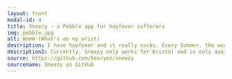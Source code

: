 ```yaml
---
layout: front
modal-id: 4
title: Sneezy - a Pebble app for hayfever sufferers
img: pebble.jpg
alt: WomW (What's on my wrist)
description: I have hayfever and it really sucks. Every Summer, the world bursts into beautiful technicolour, the sun comes out, and my head swells up to three times its normal size. To prevent nasty surprises, I wrote Sneezy, a (currently) personal Pebble watch app to grab the pollen count via <a href="https://market.mashape.com/pollencheck/pollencheck" target="_blank">PollenCheck API</a> and allow me to check whether the count over the next three days is going to be high or not. If it is, then I know to dose up on antihistamine and avoid outdoor activity.
description2: Currently, Sneezy only works for Bristol and is only available to me. Ahead of Summer 2016, I have plans to extend Sneezy's functionality to check user-determined locations and integrate with Pebble's latest Timeline feature to provide more up-to-date alerts on fellow sufferers' wrists.
source: https://github.com/henryoz/sneezy
sourcename: Sneezy on GitHub
---
```

